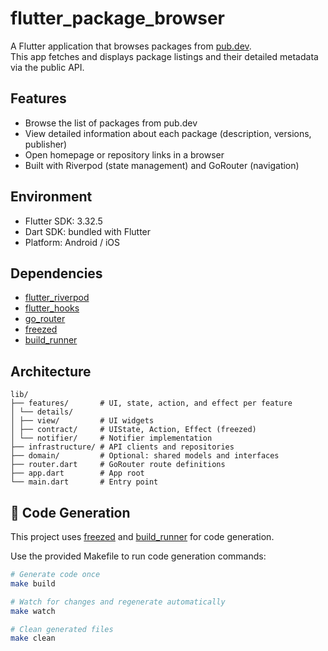# flutter_package_browser

A Flutter application that browses packages from [pub.dev](https://pub.dev).  
This app fetches and displays package listings and their detailed metadata via the public API.

## Features

- Browse the list of packages from pub.dev
- View detailed information about each package (description, versions, publisher)
- Open homepage or repository links in a browser
- Built with Riverpod (state management) and GoRouter (navigation)

## Environment

- Flutter SDK: 3.32.5
- Dart SDK: bundled with Flutter
- Platform: Android / iOS

## Dependencies

- [flutter_riverpod](https://pub.dev/packages/flutter_riverpod)
- [flutter_hooks](https://pub.dev/packages/flutter_hooks)
- [go_router](https://pub.dev/packages/go_router)
- [freezed](https://pub.dev/packages/freezed)
- [build_runner](https://pub.dev/packages/build_runner)

## Architecture

```
lib/
├── features/       # UI, state, action, and effect per feature
│ └── details/
│ ├── view/         # UI widgets
│ ├── contract/     # UIState, Action, Effect (freezed)
│ └── notifier/     # Notifier implementation
├── infrastructure/ # API clients and repositories
├── domain/         # Optional: shared models and interfaces
├── router.dart     # GoRouter route definitions
├── app.dart        # App root
└── main.dart       # Entry point
```

## 🔁 Code Generation

This project uses [freezed](https://pub.dev/packages/freezed) and [build_runner](https://pub.dev/packages/build_runner) for code generation.

Use the provided Makefile to run code generation commands:

```bash
# Generate code once
make build

# Watch for changes and regenerate automatically
make watch

# Clean generated files
make clean
```
